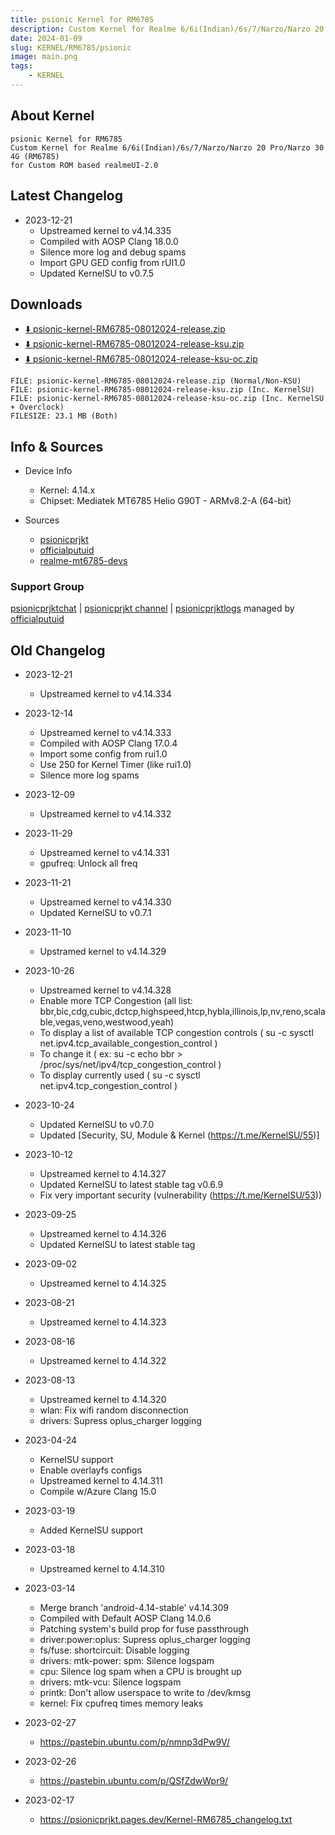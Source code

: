 ```yaml
---
title: psionic Kernel for RM6785
description: Custom Kernel for Realme 6/6i(Indian)/6s/7/Narzo/Narzo 20 Pro/Narzo 30 4G (RM6785)
date: 2024-01-09
slug: KERNEL/RM6785/psionic
image: main.png
tags:
    - KERNEL
---
```


## About Kernel
```
psionic Kernel for RM6785
Custom Kernel for Realme 6/6i(Indian)/6s/7/Narzo/Narzo 20 Pro/Narzo 30 4G (RM6785)
for Custom ROM based realmeUI-2.0
```

## Latest Changelog
* 2023-12-21
  * Upstreamed kernel to v4.14.335
  * Compiled with AOSP Clang 18.0.0
  * Silence more log and debug spams
  * Import GPU GED config from rUI1.0
  * Updated KernelSU to v0.7.5

## Downloads
* [⬇️ psionic-kernel-RM6785-08012024-release.zip](https://sourceforge.net/projects/psionicprjkt/files/KERNEL/RM6785/psionic-kernel-RM6785-29112023-release.zip/download)
* [⬇️ psionic-kernel-RM6785-08012024-release-ksu.zip](https://sourceforge.net/projects/psionicprjkt/files/KERNEL/RM6785/psionic-kernel-RM6785-29112023-release-ksu.zip/download)
* [⬇️ psionic-kernel-RM6785-08012024-release-ksu-oc.zip](https://sourceforge.net/projects/psionicprjkt/files/KERNEL/RM6785/psionic-kernel-RM6785-29112023-release-ksu-oc.zip/download)

```
FILE: psionic-kernel-RM6785-08012024-release.zip (Normal/Non-KSU)
FILE: psionic-kernel-RM6785-08012024-release-ksu.zip (Inc. KernelSU)
FILE: psionic-kernel-RM6785-08012024-release-ksu-oc.zip (Inc. KernelSU + Overclock)
FILESIZE: 23.1 MB (Both)
```

## Info & Sources
* Device Info
  * Kernel: 4.14.x
  * Chipset: Mediatek MT6785 Helio G90T - ARMv8.2-A (64-bit)

* Sources
  * [psionicprjkt](https://github.com/psionicprjkt)
  * [officialputuid](https://github.com/officialputuid)
  * [realme-mt6785-devs](https://github.com/realme-mt6785-devs)

### Support Group
[psionicprjktchat](https://t.me/psionicprjktchat) | [psionicprjkt channel](https://t.me/psionicprjkt) | [psionicprjktlogs](https://t.me/psionicprjktlogs) managed by [officialputuid](https://t.me/officialputuid)

## Old Changelog
* 2023-12-21
  * Upstreamed kernel to v4.14.334

* 2023-12-14
  * Upstreamed kernel to v4.14.333
  * Compiled with AOSP Clang 17.0.4
  * Import some config from rui1.0
  * Use 250 for Kernel Timer (like rui1.0)
  * Silence more log spams

* 2023-12-09
  * Upstreamed kernel to v4.14.332

* 2023-11-29
  * Upstreamed kernel to v4.14.331
  * gpufreq: Unlock all freq

* 2023-11-21
  * Upstreamed kernel to v4.14.330
  * Updated KernelSU to v0.7.1

* 2023-11-10
  * Upstramed kernel to v4.14.329

* 2023-10-26
  * Upstreamed kernel to v4.14.328
  * Enable more TCP Congestion (all list: bbr,bic,cdg,cubic,dctcp,highspeed,htcp,hybla,illinois,lp,nv,reno,scalable,vegas,veno,westwood,yeah)
  * To display a list of available TCP congestion controls ( su -c sysctl net.ipv4.tcp_available_congestion_control )
  * To change it ( ex: su -c echo bbr > /proc/sys/net/ipv4/tcp_congestion_control )
  * To display currently used ( su -c sysctl net.ipv4.tcp_congestion_control )

* 2023-10-24
  * Updated KernelSU to v0.7.0
  * Updated [Security, SU, Module & Kernel (https://t.me/KernelSU/55)]

* 2023-10-12
  * Upstreamed kernel to 4.14.327
  * Updated KernelSU to latest stable tag v0.6.9
  * Fix very important security (vulnerability (https://t.me/KernelSU/53))

* 2023-09-25
  * Upstreamed kernel to 4.14.326
  * Updated KernelSU to latest stable tag 

* 2023-09-02
  * Upstreamed kernel to 4.14.325

* 2023-08-21
  * Upstreamed kernel to 4.14.323

* 2023-08-16
  * Upstreamed kernel to 4.14.322

* 2023-08-13
  * Upstreamed kernel to 4.14.320
  * wlan: Fix wifi random disconnection
  * drivers: Supress oplus_charger logging

* 2023-04-24
  * KernelSU support
  * Enable overlayfs configs
  * Upstreamed kernel to 4.14.311
  * Compile w/Azure Clang 15.0

* 2023-03-19
  * Added KernelSU support

* 2023-03-18
  * Upstreamed kernel to 4.14.310

* 2023-03-14
  * Merge branch 'android-4.14-stable' v4.14.309
  * Compiled with Default AOSP Clang 14.0.6
  * Patching system's build prop for fuse passthrough
  * driver:power:oplus: Supress oplus_charger logging
  * fs/fuse: shortcircuit: Disable logging
  * drivers: mtk-power: spm: Silence logspam
  * cpu: Silence log spam when a CPU is brought up
  * drivers: mtk-vcu: Silence logspam
  * printk: Don't allow userspace to write to /dev/kmsg
  * kernel: Fix cpufreq times memory leaks

* 2023-02-27
  * https://pastebin.ubuntu.com/p/nmnp3dPw9V/

* 2023-02-26
  * https://pastebin.ubuntu.com/p/QSfZdwWpr9/

* 2023-02-17
  * https://psionicprjkt.pages.dev/Kernel-RM6785_changelog.txt
